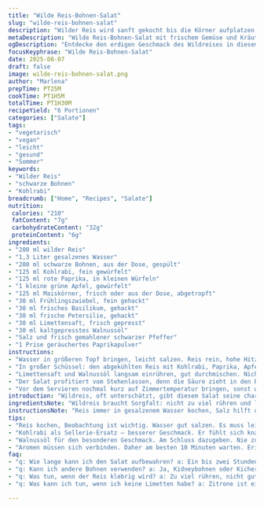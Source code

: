 ```yaml
---
title: "Wilde Reis-Bohnen-Salat"
slug: "wilde-reis-bohnen-salat"
description: "Wilder Reis wird sanft gekocht bis die Körner aufplatzen, danach mit schwarzen Bohnen, geriebenem Kohlrabi statt Sellerie, Paprikawürfeln und grünen Apfelstücken vermengt. Koriander ersetzt durch frischen Basilikum; Minze durch frische Petersilie. Limettensaft trifft auf kaltgepresstes Walnussöl statt Olivenöl. Zwiebeln durch Frühlingszwiebeln ausgetauscht. Salat ruht kurz, damit sich Aromen verbinden. Eine kleine Schärfe von frisch gemahlenem schwarzen Pfeffer und eine Prise rauchiger Paprika sorgen für Überraschung. Ideal als leichte Hauptspeise oder Nebenbeilage, gerne mit gegrilltem Quinoa-Bratling serviert. Der Duft von Kräutern setzt sich beim Kühlen noch intensiver durch. Fruchtig, knackig, leicht erdig durch den Reis. Einfach auf Vorrat vorzubereiten. Perfekt für laue Abende."
metaDescription: "Wilde Reis-Bohnen-Salat mit frischem Gemüse und Kräutern; ideal für laue Abende. Aromen verbinden sich perfekt und der Salat bleibt leicht."
ogDescription: "Entdecke den erdigen Geschmack des Wildreises in diesem salzigen, knackigen Bohnen-Salat mit frischen Kräutern und Zitrusnote."
focusKeyphrase: "Wilde Reis-Bohnen-Salat"
date: 2025-08-07
draft: false
image: wilde-reis-bohnen-salat.png
author: "Marlena"
prepTime: PT25M
cookTime: PT1H5M
totalTime: PT1H30M
recipeYield: "6 Portionen"
categories: ["Salate"]
tags:
- "vegetarisch"
- "vegan"
- "leicht"
- "gesund"
- "Sommer"
keywords:
- "Wilder Reis"
- "schwarze Bohnen"
- "Kohlrabi"
breadcrumb: ["Home", "Recipes", "Salate"]
nutrition: 
 calories: "210"
 fatContent: "7g"
 carbohydrateContent: "32g"
 proteinContent: "6g"
ingredients:
- "200 ml wilder Reis"
- "1,3 Liter gesalzenes Wasser"
- "200 ml schwarze Bohnen, aus der Dose, gespült"
- "125 ml Kohlrabi, fein gewürfelt"
- "125 ml rote Paprika, in kleinen Würfeln"
- "1 kleine grüne Apfel, gewürfelt"
- "125 ml Maiskörner, frisch oder aus der Dose, abgetropft"
- "30 ml Frühlingszwiebel, fein gehackt"
- "30 ml frisches Basilikum, gehackt"
- "30 ml frische Petersilie, gehackt"
- "30 ml Limettensaft, frisch gepresst"
- "30 ml kaltgepresstes Walnussöl"
- "Salz und frisch gemahlener schwarzer Pfeffer"
- "1 Prise geräuchertes Paprikapulver"
instructions:
- "Wasser in größeren Topf bringen, leicht salzen. Reis rein, hohe Hitze bis erstes Aufkochen sichtbar, dann Topf zudecken und Hitze auf kleinste Stufe drehen. Nicht rühren, sonst zerstört man die festen Körner. Nach ca. 1 Stunde vorsichtig prüfen: soll sich Reis öffnen, Körner weich, aber noch bissfest sein. Abgießen, kurz abtropfen lassen, kurz auf Küchentuch verteilen, damit keine zusätzliche Feuchtigkeit bleibt."
- "In großer Schüssel: den abgekühlten Reis mit Kohlrabi, Paprika, Apfel, Bohnen und Mais vermengen. Textur soll knackig bleiben, daher kein zu feines Schneiden. Frühlingszwiebeln sowie die frischen Kräuter unterheben. Kräuter vorher trocken schütteln, sonst Wasser in Salat."
- "Limettensaft und Walnussöl langsam einrühren, gut durchmischen. Nicht zu viel salzen am Anfang, da Bohnen und Mais auch Würze bringen. Mit Salz, Pfeffer und Rauchpaprika abschmecken. Letzte Würze nach 10 Minuten Kühlzeit nochmal überprüfen."
- "Der Salat profitiert vom Stehenlassen, denn die Säure zieht in den Reis, der Geschmack intensiviert sich. Nicht mehr als 1 Stunde im Kühlschrank lagern; sonst verliert der Reis den Biss."
- "Vor dem Servieren nochmal kurz auf Zimmertemperatur bringen, sonst wirken die Aromen stumpf. Passt sehr gut zu gegrilltem Gemüse oder einem herzhaften Quinoa-Bratling."
introduction: "Wildreis, oft unterschätzt, gibt diesem Salat seine charakteristische erdige Note. Wer nur weißen Reis kennt, verpasst die besondere Textur und nussige Tiefe, die dieser Salat braucht. Dazu schwarze Bohnen als Proteinlieferant, aber keine schweren Zutaten, die den Salat erschweren. Frische Kräuter pulsierten im Mund, die Säure der Limette bringt Leben hinein, dazu das Walnussöl mit seinem intensiven Aroma. Kohlrabi bringt Knackigkeit und einen leicht würzigen Hintergrund, der Sellerie ersetzt und nicht so dominant wirkt, vor allem für Käufer mit Geschmackssorgen. Frühlingszwiebeln statt roter Zwiebel bringen milde Schärfe ohne Überladen. Erfahrungsgemäß passen diese Zutaten sehr gut zusammen, vor allem wenn man bei den Kräutern variiert und nicht nur auf übliche Minze oder Koriander setzt. So vermeidet man den klassischen Monotonie-Fehler. Und: bisschen geräuchertes Paprikapulver gibt eine versteckte Überraschung, die man erst später einordnet."
ingredientsNote: "Wildreis braucht Sorgfalt: nicht zu viel rühren und lang genug kochen. Andernfalls klebt er oder wird matschig. Wenn euch der Reis zu bissfest bleibt, einfach noch 5-10 Minuten länger dämpfen. Wer keine schwarzen Bohnen mag, kann Kidneybohnen oder gekochte Kichererbsen nehmen, beide passen geschmacklich gut. Kohlrabi ist eine gute Sellerie-Alternative, bringt feine Süße und Biss. Frühlingszwiebeln sind milder als rote Zwiebeln, reduzieren scharfe Aromen – ideal wenn ihr Hitze scheut. Walnussöl verleiht Tiefe, aber wenn Allergien bestehen, nehmt ein mildes Rapsöl, das neutral bleibt aber gute Fettsäuren hat. Limette ist standard, Zitrone tut’s aber auch, weniger süß. Frische Kräuter möglichst kurz vor dem Servieren schneiden, damit sie nicht welken und nicht zu verwaschen schmecken. Alle Zutaten fein, aber nicht zu klein schneiden, sonst vermischen sich Texturen zu sehr und der Salat verliert Biss."
instructionsNote: "Reis immer in gesalzenem Wasser kochen, Salz hilft den Körnern, sich zu öffnen und verleiht gleich Geschmack. Achtet darauf, dass das Wasser nicht sprudelnd kocht beim Dünsten, es soll nur leicht simmern, sonst reisst der Topfdeckel. Abgießen erst, wenn die Körner gespaltet sind, das Wasser leicht getrübt. Reis nicht abschrecken, sonst verliert er Stärke und Bindung. CO2 von gekochten Bohnen im Voraus abwaschen, damit keine Bohnenblase im Mund entsteht. Gemüse und Apfel frisch schnippeln, letzterer sorgt für Säure und Knackigkeit. Das Öl erst zum Schluss einrühren; Wärme zerstört sonst Geschmack und Nährstoffe. Salat vor dem Würzen mit Kräutern gut mischen, sonst werden die Blätter matschig. Beim Abschmecken lieber wenig Salz nehmen, lieber nachwürzen als versalzen. Nach dem Ruhen kurz probieren, nicht vergessen, das Rezept lebt von frisch und knackig. Kühlschrankkälte dämpft die Aromen, lässt Komponenten stumpf schmecken. Ein paar Minuten vor Verzehr rausstellen, dann entfalten sich Geschmack und Aroma erst richtig."
tips:
- "Reis kochen, Beobachtung ist wichtig. Wasser gut salzen. Es muss leicht köcheln. Hohe Hitze zu Beginn. Beim Aufkochen Deckel drauf. Nicht rühren. Das zerstört die Körner und macht sie matschig. Etwa eine Stunde dämpfen. Die Körner sollten aufplatzen, aber bissfest sein. Kurz bevor du abgießt, teste. Findest du ihn noch zu fest, dämpfe ihn weiter, 5-10 Minuten."
- "Kohlrabi als Sellerie-Ersatz – besserer Geschmack. Er fühlt sich knackig an, süßlich, ohne zu dominant zu sein. Ideal für jene, die Sellerie nicht mögen. Frühlingszwiebeln statt rote Zwiebeln wählen. Sie sind milder, ideal für frische Aromen. Zwiebeln reinschneiden, nicht zu klein. Dadurch bleibt die Textur erhalten. Das gibt mehr Biss."
- "Walnussöl für den besonderen Geschmack. Am Schluss dazugeben. Nie zu früh. Wärme verändert die Aromen und Nährstoffe. Wenn Allergien bestehen, ist Rapsöl eine gute Wahl. Abwechslung mit den Kräutern sorgt für Überraschung. Minze und Koriander kennt jeder. Frische Kräuter an den Salat – das sind die Sterne. Kein Welken, bevor du servierst!"
- "Aromen müssen sich verbinden. Daher am besten 10 Minuten warten. Erinnern daran: Limettensaft – macht lebendig. Aber nicht übertreiben mit dem Salz, das kann alles versalzen. Langen Kühlprozess vermeiden. Im Kühlschrank kein längeres Stehenlassen. Warum? Der Reis verliert den Biss und wird matschig. Vor dem Servieren warmer machen. Geschmacksentfaltung ist dann optimal."
faq:
- "q: Wie lange kann ich den Salat aufbewahren? a: Ein bis zwei Stunden im Kühlschrank ist okay. Dann verliert er den Biss. Kein Geschmack mehr."
- "q: Kann ich andere Bohnen verwenden? a: Ja, Kidneybohnen oder Kichererbsen. Auch gut im Geschmack, wenn dir schwarze Bohnen nicht zusagen. Macht den Salat etwas anders."
- "q: Was tun, wenn der Reis klebrig wird? a: Zu viel rühren, nicht gut. Richtig dämpfen. Hast du gekocht, aber er bleibt zu fest, verlängere die Zeit. 5-10 Minuten."
- "q: Was kann ich tun, wenn ich keine Limetten habe? a: Zitrone ist eine gute Alternative. Etwas weniger süß. Guter Ersatz, bringt auch eine frische Noten."

---
```

